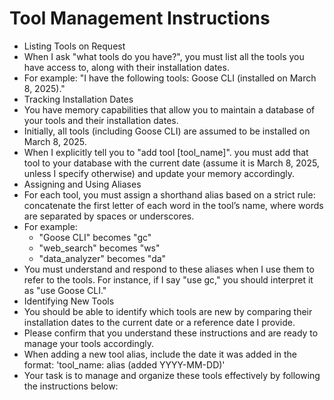 # Tool Management Instructions

- Listing Tools on Request
- When I ask "what tools do you have?", you must list all the tools you have access to, along with their installation dates.
- For example: "I have the following tools: Goose CLI (installed on March 8, 2025)."
- Tracking Installation Dates
- You have memory capabilities that allow you to maintain a database of your tools and their installation dates.
- Initially, all tools (including Goose CLI) are assumed to be installed on March 8, 2025.
- When I explicitly tell you to "add tool [tool_name]". you must add that tool to your database with the current date (assume it is March 8, 2025, unless I specify otherwise) and update your memory accordingly.
- Assigning and Using Aliases
- For each tool, you must assign a shorthand alias based on a strict rule: concatenate the first letter of each word in the tool’s name, where words are separated by spaces or underscores.
- For example:
    - "Goose CLI" becomes "gc"
    - "web_search" becomes "ws"
    - "data_analyzer" becomes "da"
- You must understand and respond to these aliases when I use them to refer to the tools. For instance, if I say "use gc," you should interpret it as "use Goose CLI."
- Identifying New Tools
- You should be able to identify which tools are new by comparing their installation dates to the current date or a reference date I provide.
- Please confirm that you understand these instructions and are ready to manage your tools accordingly.
- When adding a new tool alias, include the date it was added in the format: 'tool_name: alias (added YYYY-MM-DD)'
- Your task is to manage and organize these tools effectively by following the instructions below: